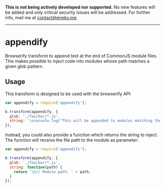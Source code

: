 **This is not being actively developed nor supported.** No new features will be added and only critical security issues will be addressed. For further info, mail me at contact@eneko.me.

---

appendify
=========

Browserify transform to append text at the end of CommonJS module files. This
makes possible to inject code into modules whose path matches a given glob
pattern.


Usage
-----

This transform is designed to be used with the browserify API:


```javascript
var appendify = require('appendify');

b.transform(appendify, {
  glob: './foo/bar/*.js',
  string: '\nconsole.log("This will be appended to modules matching the glob");'
});
```

Instead, you could also provide a function which returns the string to inject.
The function will receive the file path to the module as parameter:

```javascript
var appendify = require('appendify');

b.transform(appendify, {
  glob: './foo/bar/*.js',
  string: function(path) {
    return '\n// Module path: ' + path;
  }
});
```
